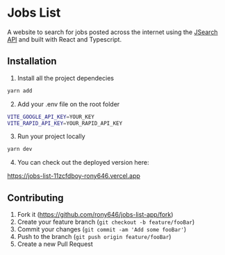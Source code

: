 # Jobs List
A website to search for jobs posted across the internet using the [JSearch API](https://rapidapi.com/letscrape-6bRBa3QguO5/api/jsearch)
and built with React and Typescript.

## Installation

1. Install all the project dependecies

```sh
yarn add
```

2. Add your .env file on the root folder

```sh
VITE_GOOGLE_API_KEY=YOUR_KEY
VITE_RAPID_API_KEY=YOUR_RAPID_API_KEY
```

3. Run your project locally

```sh
yarn dev
```

4. You can check out the deployed version here:

  https://jobs-list-11zcfdboy-rony646.vercel.app


## Contributing

1. Fork it (<https://github.com/rony646/jobs-list-app/fork>)
2. Create your feature branch (`git checkout -b feature/fooBar`)
3. Commit your changes (`git commit -am 'Add some fooBar'`)
4. Push to the branch (`git push origin feature/fooBar`)
5. Create a new Pull Request

<!-- Markdown link & img dfn's -->
[npm-image]: https://img.shields.io/npm/v/datadog-metrics.svg?style=flat-square
[npm-url]: https://npmjs.org/package/datadog-metrics
[npm-downloads]: https://img.shields.io/npm/dm/datadog-metrics.svg?style=flat-square
[travis-image]: https://img.shields.io/travis/dbader/node-datadog-metrics/master.svg?style=flat-square
[travis-url]: https://travis-ci.org/dbader/node-datadog-metrics
[wiki]: https://github.com/yourname/yourproject/wiki


